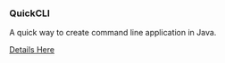 <h3>QuickCLI</h3>
<p>
A quick way to create command line application in Java.
</p>
<p>
<a href="http://www.logicbig.com/projects/quickcli.html">Details Here</a>
</p>
